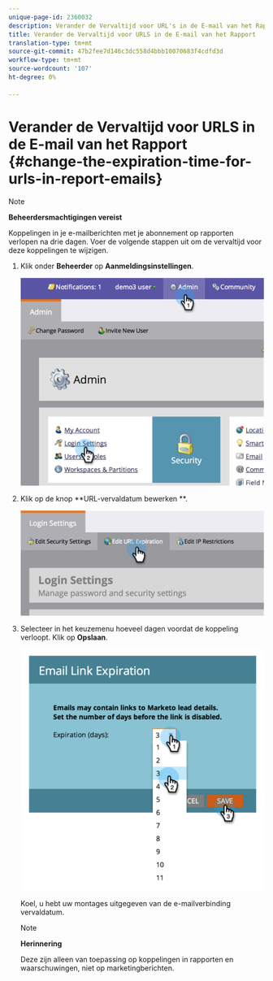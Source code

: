 ```yaml
---
unique-page-id: 2360032
description: Verander de Vervaltijd voor URL's in de E-mail van het Rapport - Marketo Docs - de Documentatie van het Product
title: Verander de Vervaltijd voor URLS in de E-mail van het Rapport
translation-type: tm+mt
source-git-commit: 47b2fee7d146c3dc558d4bbb10070683f4cdfd3d
workflow-type: tm+mt
source-wordcount: '107'
ht-degree: 0%

---
```



# Verander de Vervaltijd voor URLS in de E-mail van het Rapport {#change-the-expiration-time-for-urls-in-report-emails}

>[!NOTE]
>
>**Beheerdersmachtigingen vereist**

Koppelingen in je e-mailberichten met je abonnement op rapporten verlopen na drie dagen. Voer de volgende stappen uit om de vervaltijd voor deze koppelingen te wijzigen.

1. Klik onder **Beheerder** op **Aanmeldingsinstellingen**.

   ![](assets/image2014-9-16-14-3a44-3a57.png)

1. Klik op de knop **URL-vervaldatum bewerken **.

   ![](assets/image2014-9-16-14-3a45-3a1.png)

1. Selecteer in het keuzemenu hoeveel dagen voordat de koppeling verloopt. Klik op **Opslaan**.

   ![](assets/image2014-9-16-14-3a45-3a5.png)

   Koel, u hebt uw montages uitgegeven van de e-mailverbinding vervaldatum.

   >[!NOTE]
   >
   >**Herinnering**
   >
   >
   >Deze zijn alleen van toepassing op koppelingen in rapporten en waarschuwingen, niet op marketingberichten.

